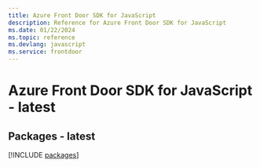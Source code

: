 ```yaml
---
title: Azure Front Door SDK for JavaScript
description: Reference for Azure Front Door SDK for JavaScript
ms.date: 01/22/2024
ms.topic: reference
ms.devlang: javascript
ms.service: frontdoor
---
```

# Azure Front Door SDK for JavaScript - latest
## Packages - latest
[!INCLUDE [packages](front-door-index.md)]